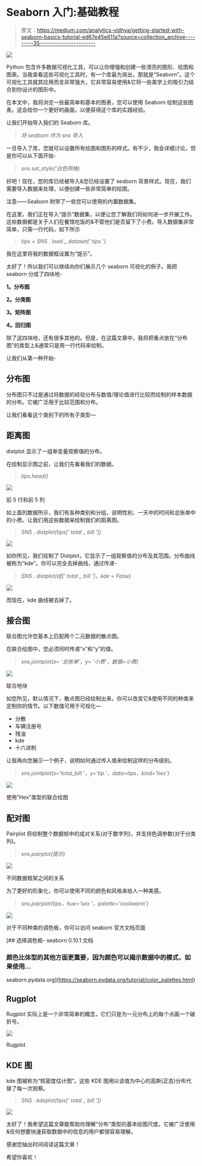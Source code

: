# Seaborn 入门:基础教程

> 原文：<https://medium.com/analytics-vidhya/getting-started-with-seaborn-basics-tutorial-ed67e45e611a?source=collection_archive---------35----------------------->

![](img/41e255bf613661b3c4fa16d4363361bc.png)

Python 包含许多数据可视化工具，可以让你增强和创建一些漂亮的图形、绘图和图表。当我查看这些可视化工具时，有一个库最为突出，那就是“Seaborn”。这个可视化工具就其应用而言非常强大，它非常容易使用&它将一些美学上的吸引力结合到你设计的图形中。

在本文中，我将浏览一些最简单和基本的图表，您可以使用 Seaborn 绘制这些图表。这会给你一个更好的画面，以便获得这个库的实践经验。

让我们开始导入我们的 Seaborn 库。

> *将 seaborn 作为 sns 导入*

一旦导入了库，您就可以设置所有绘图和图形的样式。有不少，我会详细讨论。但是你可以从下面开始-

> *sns.set_style('白色网格)*

好吧！现在，您的库已经被导入&您已经设置了 seaborn 背景样式。现在，我们需要导入数据来处理，以便创建一些非常简单的绘图。

注意——Seaborn 附带了一些您可以使用的内置数据集。

在这里，我们正在导入“提示”数据集，以便让您了解我们将如何进一步开展工作。这些数据都是关于人们在餐馆吃饭的&不管他们是否留下了小费。导入数据集非常简单，只需一行代码，如下所示

> *tips = SNS . load _ dataset(' tips ')*

我在这里将我的数据框设置为“提示”。

太好了！所以我们可以继续向你们展示几个 seaborn 可视化的例子。我把 seaborn 分成了四块地-

**1。分布图**

**2。分类图**

**3。矩阵图**

**4。回归图**

除了这四块地，还有很多其他的。但是，在这篇文章中，我将把重点放在“分布图”的类型上&通常只是用一行代码来绘制。

让我们从第一种开始-

## 分布图

分布图只不过是通过将数据的经验分布与数值/理论值进行比较而绘制的样本数据的分布。它被广泛用于比较范围和分布。

让我们看看这个类别下的所有子类型—

## 距离图

distplot 显示了一组单变量观察值的分布。

在绘制显示图之前，让我们先看看我们的数据。

> *tips.head()*

![](img/5063729f249e9bdfc1eb44cc0a6b6ae4.png)

前 5 行和前 5 列

如上面的数据所示，我们有各种类别和分组，说明性别、一天中的时间和总账单中的小费。让我们用这些数据来绘制我们的距离图。

> *SNS . distplot(tips[' total _ bill '])*

![](img/1df7c83e0b88e737520791ee449a055e.png)

如你所见，我们绘制了 Distplot，它显示了一组观察值的分布及其范围。分布曲线被称为“kde”。你可以完全去掉曲线，通过传递-

> *SNS . distplot(df[' total _ bill ']，kde = False)*

![](img/88c32f255ac4ec8372d00fa0f539ad89.png)

而现在，kde 曲线被去掉了。

## 接合图

联合图允许您基本上匹配两个二元数据的散点图。

在联合绘图中，您必须同时传递“x”和“y”的值。

> *sns.jointplot(x= '总账单'，y= '小费'，数据=小费)*

![](img/e0d408491d6aa91b19e3b76f1de5f2a9.png)

联合地块

如您所见，默认情况下，散点图已经绘制出来。你可以改变它&使用不同的种类来定制你的情节。以下数值可用于可视化—

*   分散
*   车辆注册号
*   残油
*   kde
*   十六进制

让我再向您展示一个例子，说明如何通过传入值来绘制这样的分布级别。

> *sns.jointplot(x='total_bill '，y='tip '，data=tips，kind='hex')*

![](img/c2080741d6f17b371d03be7172506a88.png)

使用“Hex”类型的联合绘图

## 配对图

Pairplot 将绘制整个数据帧中的成对关系(对于数字列)，并支持色调参数(对于分类列)。

> *sns.pairplot(提示)*

![](img/48c86fc2bf1b9631a5d10a67066c85a6.png)

不同数据框架之间的关系

为了更好的形象化，你可以使用不同的颜色和风格来给人一种美感。

> *sns.pairplot(tips，hue='sex '，palette='coolwarm')*

![](img/5d817fb2a78c50b8301a81bb13795337.png)

对于不同种类的调色板，你可以访问 seaborn 官方文档页面

 [## 选择调色板- seaborn 0.10.1 文档

### 颜色比体型的其他方面更重要，因为颜色可以揭示数据中的模式，如果使用…

seaborn.pydata.org](https://seaborn.pydata.org/tutorial/color_palettes.html) 

## Rugplot

Rugplot 实际上是一个非常简单的概念，它们只是为一元分布上的每个点画一个破折号。

![](img/c76dbecc0dc8c63b3138866826ed5c5e.png)

Rugplot

## KDE 图

kde 图被称为“核密度估计图”。这些 KDE 图用以该值为中心的高斯(正态)分布代替了每一次观察。

> *SNS . kdeplot(tips[' total _ bill '])*

![](img/6afa39c6d85faa8758349013266a1fbc.png)

太好了！我希望这篇文章能帮助你理解“分布”类型的基本绘图尺度。它被广泛使用&任何想要快速获取数据中的信息的用户都很容易理解。

感谢您抽出时间阅读这篇文章！

希望你喜欢！